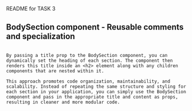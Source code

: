 README for TASK 3

## BodySection component - Reusable comments and specialization
```The purpose of the BodySection component is to create a reusable wrapper that encapsulates a section of content within a <div> with a specific class (bodySection). This component abstracts away the styling and structure of a section in your application, allowing you to easily reuse it throughout your project.

By passing a title prop to the BodySection component, you can dynamically set the heading of each section. The component then renders this title inside an <h2> element along with any children components that are nested within it.

This approach promotes code organization, maintainability, and scalability. Instead of repeating the same structure and styling for each section in your application, you can simply use the BodySection component and pass in the appropriate title and content as props, resulting in cleaner and more modular code.
```

